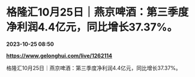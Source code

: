 # 格隆汇10月25日｜燕京啤酒：第三季度净利润4.4亿元，同比增长37.37%。

**2023-10-25 08:50**

**https://www.gelonghui.com/live/1262114**

格隆汇10月25日｜燕京啤酒：第三季度净利润4.4亿元，同比增长37.37%。